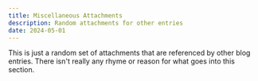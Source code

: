 ```yaml
---
title: Miscellaneous Attachments
description: Random attachments for other entries
date: 2024-05-01
---
```


This is just a random set of attachments that are referenced by other blog entries. There isn't really any rhyme or
reason for what goes into this section.
